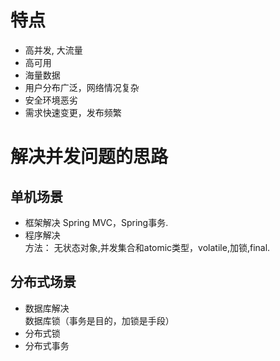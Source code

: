 # 特点
* 高并发, 大流量
* 高可用
* 海量数据
* 用户分布广泛，网络情况复杂
* 安全环境恶劣
* 需求快速变更，发布频繁


# 解决并发问题的思路
## 单机场景

* 框架解决
Spring MVC，Spring事务.
* 程序解决  
方法：
无状态对象,并发集合和atomic类型，volatile,加锁,final.


## 分布式场景

* 数据库解决  
数据库锁（事务是目的，加锁是手段）
* 分布式锁
* 分布式事务
